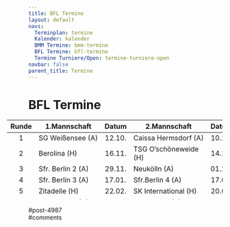 ```yaml
---
title: BFL Termine 
layout: default
navs:
  Terminplan: termine
  Kalender: kalender
  BMM Termine: bmm-termine
  BFL Termine: bfl-termine
  Termine Turniere/Open: termine-turniere-open
navbar: false
parent_title: Termine
---
```

<div class="post-4987 page type-page status-publish hentry" id="post-4987">
<h1 class="entry-title">BFL Termine</h1>
<div class="entry-content">
<style>
 .t_container { position:relative;left:-50px; }<br /> .smartphone .t_container { left:0px; }<br /> .t_container .td,<br /> .t_container .th {<br />  padding-left:5px;<br />  padding-right:5px;<br /> }<br /></style>
<div class="t_container" style="overflow: visible;">
<table class="clean footable" style="height: 186px;">
<thead>
<tr style="height: 18px;">
<th nowrap="nowrap" style="height: 18px;">Runde</th>
<th nowrap="nowrap" style="height: 18px;">1.Mannschaft</th>
<th nowrap="nowrap" style="text-align: center; height: 18px;">Datum</th>
<th nowrap="nowrap" style="height: 18px;">2.Mannschaft</th>
<th nowrap="nowrap" style="text-align: center; height: 18px;">Datum</th>
<th nowrap="nowrap" style="height: 18px;">3.Mannschaft</th>
<th nowrap="nowrap" style="text-align: center; height: 18px;">Datum</th>
</tr>
</thead>
<tbody>
<tr style="height: 24px;">
<td style="text-align: center; height: 24px;">1</td>
<td nowrap="nowrap" style="height: 24px;">SG Weißensee (A)</td>
<td style="text-align: center; height: 24px;">12.10.</td>
<td nowrap="nowrap" style="height: 24px;">Caissa Hermsdorf (A)</td>
<td style="text-align: center; height: 24px;">10.10.</td>
<td nowrap="nowrap" style="height: 24px;">SG Weißensee 2 (A)</td>
<td style="text-align: center; height: 24px;">12.10.</td>
</tr>
<tr style="height: 24px;">
<td style="text-align: center; height: 24px;">2</td>
<td style="height: 24px;">Berolina (H)</td>
<td style="text-align: center; height: 24px;">16.11.</td>
<td style="height: 24px;">TSG O’schöneweide (H)</td>
<td style="text-align: center; height: 24px;">14.11.</td>
<td nowrap="nowrap" style="height: 24px;">Berolina 2 (H)</td>
<td style="text-align: center; height: 24px;">14.11.</td>
</tr>
<tr style="height: 24px;">
<td style="text-align: center; height: 24px;">3</td>
<td nowrap="nowrap" style="height: 24px;">Sfr. Berlin 2 (A)</td>
<td style="text-align: center; height: 24px;">29.11.</td>
<td style="height: 24px;">Neukölln (A)</td>
<td style="height: 24px;">01.12.</td>
<td nowrap="nowrap" style="height: 24px;">Mariendorf 2 (A)</td>
<td style="text-align: center; height: 24px;">29.11.</td>
</tr>
<tr style="height: 24px;">
<td style="text-align: center; height: 24px;">4</td>
<td nowrap="nowrap" style="height: 24px;">Sfr. Berlin 3 (A)</td>
<td style="height: 24px;">17.01.</td>
<td nowrap="nowrap" style="height: 24px;">Sfr.Berlin 4 (A)</td>
<td style="text-align: center; height: 24px;">17.01.</td>
<td nowrap="nowrap" style="height: 24px;">Sfr. Berlin 6 (A)</td>
<td style="text-align: center; height: 24px;">17.01.</td>
</tr>
<tr style="height: 24px;">
<td style="text-align: center; height: 24px;">5</td>
<td style="height: 24px;">Zitadelle (H)</td>
<td style="text-align: center; height: 24px;">22.02.</td>
<td style="height: 24px;">SK International (H)</td>
<td style="text-align: center; height: 24px;">20.02.</td>
<td nowrap="nowrap" style="height: 24px;">Kreuzberg 4 (H)</td>
<td style="text-align: center; height: 24px;">20.02.</td>
</tr>
<tr style="height: 24px;">
<td style="text-align: center; height: 24px;">6</td>
<td style="height: 24px;">Sfr. Berlin 1 (A)</td>
<td style="text-align: center; height: 24px;">06.03.</td>
<td style="height: 24px;">Mariendorf (A)</td>
<td style="text-align: center; height: 24px;">06.03.</td>
<td nowrap="nowrap" style="height: 24px;">Sfr. Berlin 5 (A)</td>
<td style="text-align: center; height: 24px;">06.03.</td>
</tr>
<tr style="height: 24px;">
<td style="text-align: center; height: 24px;">7</td>
<td style="height: 24px;">Kreuzberg (H)</td>
<td style="text-align: center; height: 24px;">25.04.</td>
<td style="height: 24px;">Kreuzberg 2 (H)</td>
<td style="text-align: center; height: 24px;">23.04.</td>
<td nowrap="nowrap" style="height: 24px;">Kreuzberg 3 (H)</td>
<td style="text-align: center; height: 24px;">23.04.</td>
</tr>
</tbody>
</table>
</div>
</div><!-- .entry-content -->
</div> #post-4987 
<div id="comments">
</div> #comments 
